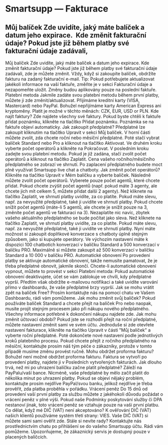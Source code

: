 # Smartsupp — Fakturace
## Můj balíček Zde uvidíte, jaký máte balíček a datum jeho expirace.  Kde změnit fakturační údaje? Pokud jste již během platby své fakturační údaje zadávali, 
Můj balíček
Zde uvidíte, jaký máte balíček a datum jeho expirace. 
Kde změnit fakturační údaje?
Pokud jste již během platby své fakturační údaje zadávali, zde je můžete změnit. Vždy, když si zakoupíte balíček, obdržíte fakturu na zadaný fakturační e-mail.
Tip: Pokud potřebujete aktualizovat jakékoli informace na vaší faktuře, změňte je v sekci Fakturační údaje a nezapomeňte uložit. Změny budou aplikovány pouze na poslední faktuře.
Platební metoda
Jakmile zadáte svou platební metodu během první platby, můžete ji zde změnit/aktualizovat. Přijímáme kreditní karty (VISA, Mastercard) nebo PayPal. Bohužel nepřijímáme karty American Express ani kryptoměny.
Platit je možné v těchto měnách: CZK, EUR, USD or PLN.
Kde najít faktury?
Zde najdete všechny své faktury. Pokud byste chtěli k faktuře přidat poznámku, klikněte na tlačítko Přidat poznámku. Poznámka se na faktuře objeví automaticky.
Jak zakoupit předplatné?
Předplatné lze zakoupit kliknutím na tlačítko Upravit v sekci Můj balíček. V horní části můžete zvolit, zda chcete roční nebo měsíční předplatné. Poté stačí vybrat balíček Standard nebo Pro a kliknout na tlačítko Aktivovat.
Ve druhém kroku vyberte počet operátorů a klikněte na Pokračovat.
V posledním kroku zadejte svou platební metodu. Pokud je již zadána, stačí zvolit počet operátorů a kliknout na tlačítko Zaplatit. Cena vašeho ročního/měsíčního předplatného se zobrazí ve shrnutí. Po zaplacení předplatného budete moct plně využívat Smartsupp live chat a chatboty.
Jak změnit počet operátorů?
Klikněte na tlačítko Upravit v Mém balíčku a vyberte balíček. Následně můžete zvolit počet operátorů. Vyberete pouze počet agentů, které chcete přidat.
Pokud chcete zvýšit počet agentů (např. pokud máte 3 agenty, ale chcete jich mít celkem 5, můžete přidat další 2 agenty). Než kliknete na tlačítko Zaplatit, ve shrnutí platby uvidíte, za co platíte. Pokud máte slevu, např. za nevyužité předplatné, také ji uvidíte ve shrnutí platby.
Pokud chcete snížit počet agentů (máte-li 5 agentů, ale chcete je snížit pouze na 3, změníte počet agentů ve fakturaci na 3). Nezaplatíte nic navíc, zbytek vašeho aktuálního předplatného se bude počítat jako sleva. Než kliknete na tlačítko Zaplatit, ve shrnutí platby uvidíte, za co platíte. Pokud máte slevu, např. za nevyužité předplatné, také ji uvidíte ve shrnutí platby.
Nyní máte možnost si zakoupit doplňkové konverzace s chatboty úplně stejným způsobem, jako si kupujete operátory. Ve výchozím nastavení máte k dispozici 100 chatbotích konverzací v balíčku Standard a 500 konverzací v balíčku PRO. Maximálně si můžete zakoupit až 500 konverzací v balíčku Standard a 10 000 v balíčku PRO.
Automatické obnovení
Po provedení platby se aktivuje automatické obnovení, takže nemusíte pamatovat, že je třeba předplatné obnovit, jakmile skončí. Chcete-li automatické obnovení vypnout, můžete to provést v sekci Platební metoda:
Pokud automatické obnovení deaktivujete, účet se vám zablokuje ve chvíli, kdy předplatné vyprší. Předtím však obdržíte e-mailovou notifikaci a také uvidíte varování přímo v dashboardu, že vaše předplatné brzy vyprší.
Jak se mohu vrátit zpět na balíček Free?
Prosím kontaktujte nás na pomocí chatu ve Vašem Dashboardu, rádi vám pomůžeme.
Jak mohu změnit svůj balíček?
Pokud používáte balíček Standard a chcete přejít na balíček Pro nebo naopak, musíte projít stejným procesem jako při nákupu nového předplatného.
Všechny informace potřebné k dokončení nákupu najdete zde.
Jak mohu změnit účtovací období?
Pokud jste se rozhodli přejít na roční předplatné, můžete nastavení změnit sami ve svém účtu.
Jednoduše si zde otevřete nastavení fakturace, klikněte na tlačítko Upravit v části "Můj balíček" a vyberte roční předplatné. Poté dokončete nové nastavení podle jednotlivých kroků platebního procesu.
Pokud chcete přejít z ročního předplatného na měsíční, kontaktujte prosím náš tým péče o zákazníky, protože v tomto případě musíme změnu provést ručně.
Mohu obdržet proforma fakturu?
Bohužel není možné obdržet proforma fakturu. Faktura se vytvoří po provedení platby, najdete ji v Posledních vytvořených fakturách.
Jak dlouho trvá, než mi po uhrazení balíčku začne platit předplatné?
Záleží na PayPalu/vaší bance. Nicméně, vaše předplatné by mělo začít platit do několika minut po uhrazení platby. Pokud se objeví nějaký problém, kontaktujte prosím nejdříve PayPal/svou banku, jelikož nejdříve je třeba prověřit, zda platba proběhla v pořádku.
Vrácení peněz
Do 15 dnů od provedení vaší první platby za službu můžete z jakéhokoli důvodu požádat o vrácení peněz v plné výši. Pokud naše Podmínky poskytování služby či DPA nestanoví jinak, toto vrácení peněz se vztahuje pouze na vaši první platbu.
Co dělat, když mé DIČ (VAT) není akceptováno?
K ověřování DIČ (VAT) našich klientů používáme systém třetí strany: VIES. Vaše DIČ (VAT) si můžete sami sami ověřit zde.
Stále si nevíte rady? Kontaktujte nás prostřednictvím chatu po přihlášení se do vašeho Smartsupp účtu. Rádi vám pomůžeme. Upozorňujeme, že zákaznický servis je dostupný pouze v placených balíčcích.

